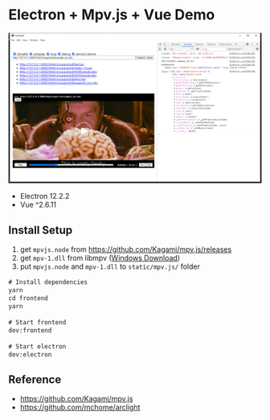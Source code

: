 # Electron + Mpv.js + Vue Demo

![img](./screenshot.png)

- Electron 12.2.2
- Vue ^2.6.11

## Install Setup

1. get `mpvjs.node` from https://github.com/Kagami/mpv.js/releases
2. get `mpv-1.dll` from libmpv ([Windows Download](https://mpv.srsfckn.biz/mpv-dev-latest.7z))
3. put `mpvjs.node` and `mpv-1.dll` to `static/mpv.js/` folder

```
# Install dependencies
yarn
cd frontend
yarn

# Start frontend
dev:frontend

# Start electron
dev:electron
```
## Reference

- https://github.com/Kagami/mpv.js
- https://github.com/mchome/arclight
